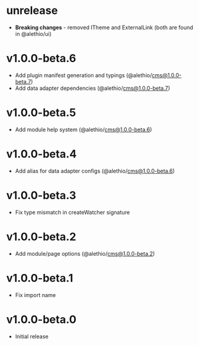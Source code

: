 # unrelease

- **Breaking changes** - removed ITheme and ExternalLink (both are found in @alethio/ui)

# v1.0.0-beta.6

- Add plugin manifest generation and typings (@alethio/cms@1.0.0-beta.7)
- Add data adapter dependencies (@alethio/cms@1.0.0-beta.7)

# v1.0.0-beta.5

- Add module help system (@alethio/cms@1.0.0-beta.6)

# v1.0.0-beta.4

- Add alias for data adapter configs (@alethio/cms@1.0.0-beta.6)

# v1.0.0-beta.3

- Fix type mismatch in createWatcher signature

# v1.0.0-beta.2

- Add module/page options (@alethio/cms@1.0.0-beta.2)

# v1.0.0-beta.1

- Fix import name

# v1.0.0-beta.0

- Initial release
